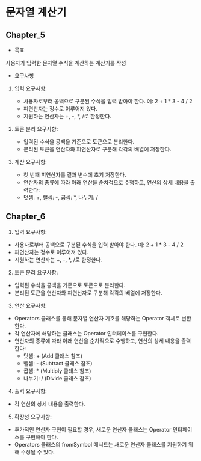 # 문자열 계산기

## Chapter_5

- 목표

사용자가 입력한 문자열 수식을 계산하는 계산기를 작성

- 요구사항

1. 입력 요구사항:
    - 사용자로부터 공백으로 구분된 수식을 입력 받아야 한다. 예: 2 + 1 * 3 - 4 / 2
    - 피연산자는 정수로 이루어져 있다.
    - 지원하는 연산자는 +, -, *, /로 한정한다.

2. 토큰 분리 요구사항:
    - 입력된 수식을 공백을 기준으로 토큰으로 분리한다.
    - 분리된 토큰을 연산자와 피연산자로 구분해 각각의 배열에 저장한다.

3. 계산 요구사항:
    - 첫 번째 피연산자를 결과 변수에 초기 저장한다.
    - 연산자의 종류에 따라 아래 연산을 순차적으로 수행하고, 연산의 상세 내용을 출력한다:
    - 덧셈: +, 뺄셈: -, 곱셈: *, 나누기: /

## Chapter_6

1. 입력 요구사항:

- 사용자로부터 공백으로 구분된 수식을 입력 받아야 한다. 예: 2 + 1 * 3 - 4 / 2
- 피연산자는 정수로 이루어져 있다.
- 지원하는 연산자는 +, -, *, /로 한정한다.

2. 토큰 분리 요구사항:

- 입력된 수식을 공백을 기준으로 토큰으로 분리한다.
- 분리된 토큰을 연산자와 피연산자로 구분해 각각의 배열에 저장한다.

3. 연산 요구사항:

- Operators 클래스를 통해 문자열 연산자 기호를 해당하는 Operator 객체로 변환한다.
- 각 연산자에 해당하는 클래스는 Operator 인터페이스를 구현한다.
- 연산자의 종류에 따라 아래 연산을 순차적으로 수행하고, 연산의 상세 내용을 출력한다:
    - 덧셈: + (Add 클래스 참조)
    - 뺄셈: - (Subtract 클래스 참조)
    - 곱셈: * (Multiply 클래스 참조)
    - 나누기: / (Divide 클래스 참조)

4. 출력 요구사항:

- 각 연산의 상세 내용을 출력한다.

5. 확장성 요구사항:

- 추가적인 연산자 구현이 필요할 경우, 새로운 연산자 클래스는 Operator 인터페이스를 구현해야 한다.
- Operators 클래스의 fromSymbol 메서드는 새로운 연산자 클래스를 지원하기 위해 수정될 수 있다.